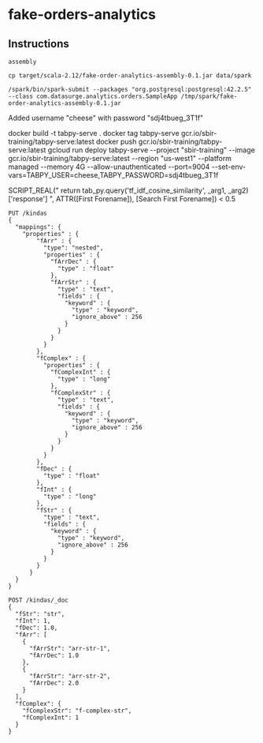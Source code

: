 # fake-orders-analytics

## Instructions
```sbtshell
assembly
```

```shell script
cp target/scala-2.12/fake-order-analytics-assembly-0.1.jar data/spark
```

```shell script
/spark/bin/spark-submit --packages "org.postgresql:postgresql:42.2.5" --class com.datasurge.analytics.orders.SampleApp /tmp/spark/fake-order-analytics-assembly-0.1.jar
```



Added username "cheese" with password "sdj4tbueg_3T1f"


docker build -t tabpy-serve .
docker tag tabpy-serve gcr.io/sbir-training/tabpy-serve:latest
docker push gcr.io/sbir-training/tabpy-serve:latest
gcloud run deploy tabpy-serve --project "sbir-training" --image gcr.io/sbir-training/tabpy-serve:latest --region "us-west1" --platform managed --memory 4G --allow-unauthenticated --port=9004 --set-env-vars=TABPY_USER=cheese,TABPY_PASSWORD=sdj4tbueg_3T1f



SCRIPT_REAL("
return tab_py.query('tf_idf_cosine_similarity', _arg1, _arg2)['response']
", ATTR([First Forename]), [Search First Forename]) < 0.5


```es
PUT /kindas
{
  "mappings": {
    "properties" : {
        "fArr" : {
          "type": "nested",
          "properties" : {
            "fArrDec" : {
              "type" : "float"
            },
            "fArrStr" : {
              "type" : "text",
              "fields" : {
                "keyword" : {
                  "type" : "keyword",
                  "ignore_above" : 256
                }
              }
            }
          }
        },
        "fComplex" : {
          "properties" : {
            "fComplexInt" : {
              "type" : "long"
            },
            "fComplexStr" : {
              "type" : "text",
              "fields" : {
                "keyword" : {
                  "type" : "keyword",
                  "ignore_above" : 256
                }
              }
            }
          }
        },
        "fDec" : {
          "type" : "float"
        },
        "fInt" : {
          "type" : "long"
        },
        "fStr" : {
          "type" : "text",
          "fields" : {
            "keyword" : {
              "type" : "keyword",
              "ignore_above" : 256
            }
          }
        }
      }
  }
}
```

```es
POST /kindas/_doc
{
  "fStr": "str",
  "fInt": 1,
  "fDec": 1.0,
  "fArr": [
    {
      "fArrStr": "arr-str-1",
      "fArrDec": 1.0
    },
    {
      "fArrStr": "arr-str-2",
      "fArrDec": 2.0
    }
  ],
  "fComplex": {
    "fComplexStr": "f-complex-str",
    "fComplexInt": 1
  }
}
```